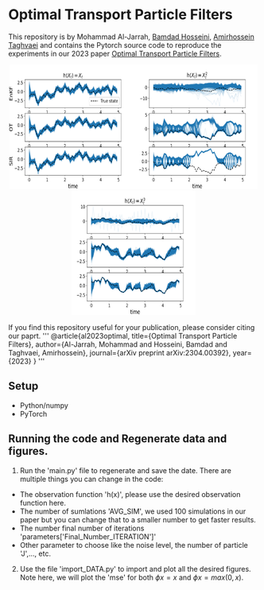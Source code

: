 # Optimal Transport Particle Filters

This repository is by Mohammad Al-Jarrah, [Bamdad Hosseini](https://bamdadhosseini.org/), [Amirhossein Taghvaei](https://www.aa.washington.edu/facultyfinder/amir-taghvaei) and contains the Pytorch source code to reproduce the experiments in our 2023 paper [Optimal Transport Particle Filters](https://arxiv.org/abs/2304.00392).

<p align="center">
<img src="/images/X.png" width="250" height="250"><img src="/images/XX.png" width="250" height="250"><img src="/images/XXX.png" width="250" height="250">
</p>

If you find this repository useful for your publication, please consider citing our paprt.
'''
@article{al2023optimal,
  title={Optimal Transport Particle Filters},
  author={Al-Jarrah, Mohammad and Hosseini, Bamdad and Taghvaei, Amirhossein},
  journal={arXiv preprint arXiv:2304.00392},
  year={2023}
}
'''

## Setup
* Python/numpy
* PyTorch

## Running the code and Regenerate data and figures.
1. Run the 'main.py' file to regenerate and save the date. There are multiple things you can change in the code:
  - The observation function 'h(x)', please use the desired observation function here.
  - The number of sumlations 'AVG_SIM', we used 100 simulations in our paper but you can change that to a smaller number to get faster results.
  - The number final number of iterations 'parameters['Final_Number_ITERATION']' 
  - Other parameter to choose like the noise level, the number of particle 'J',..., etc.
2. Use the file 'import_DATA.py' to import and plot all the desired figures. Note here, we will plot the 'mse' for both $\phi{x}=x$ and $\phi{x}=max(0,x)$.
  

